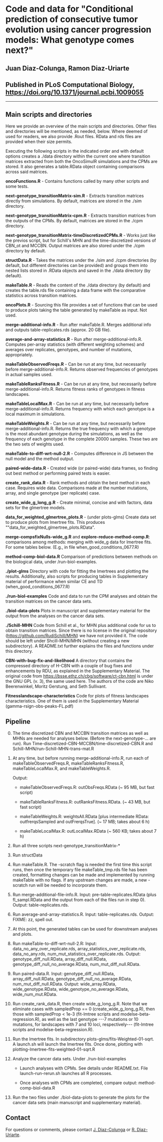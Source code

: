 
# Code and data for "Conditional prediction of consecutive tumor evolution using cancer progression models: What genotype comes next?"

## Juan Diaz-Colunga, Ramon Diaz-Uriarte	
## Published in PLoS Computational Biology, https://doi.org/10.1371/journal.pcbi.1009055

----------------------------------------------------------------------------------


## Main scripts and directories

Here we provide an overview of the main scripts and directories. Other
files and directories will be mentioned, as needed, below. Where deemed of
used for readers, we also provide .Rout files. RData and rds files are
provided when their size permits.

Executing the following scripts in the indicated order and with default
options creates a ./data directory within the current one where transition
matrices extracted from both the OncoSimulR simulations and the CPMs are
stored. It also generates a table.RData object containing comparisons
across said matrices.

**oncoFunctions.R** - Contains functions called by many other scripts and some tests.

**next-genotype_transitionMatrix-sim.R** - Extracts transition matrices directly from simulations. By default, matrices are stored in the ./sim directory.

**next-genotype_transitionMatrix-cpm.R** - Extracts transition matrices from the outputs of the CPMs. By default, matrices are stored in the ./cpm directory.

**next-genotype_transitionMatrix-timeDiscretizedCPMs.R** - Works just like the previos script, but for Schill's MHN and the time-discretized versions of CBN_ot and MCCBN. Output matrices are also stored under the ./cpm directory by default.

**structData.R** - Takes the matrices under the ./sim and ./cpm directories (by default, but different directories can be provided) and groups them into nested lists stored in .RData objects and saved in the ./data directory (by default).

**makeTable.R** - Reads the content of the ./data directory (by default) and creates the table.rds file containing a data frame with the comparative statistics across transition matrices.

**oncoPlots.R** - Sourcing this file provides a set of functions that can
be used to produce plots taking the table generated by makeTable as
input. Not used.

**merge-additional-info.R** - Run after
makeTable.R. Merges additional info and outputs table-replicates.rds
(approx. 20 GB file).

**average-and-array-statistics.R** - Run after
merge-additional-info.R. Computes per-array
statistics (with different weighting schemes) and averages over
replicates, genotypes, and number of mutations, appropriately. 

**makeTableObservedFreqs.R** - Can be run at any time, but necessarily
before merge-additional-info.R. Returns observed frequencies of genotypes
in actual samples used. 

**makeTableRanksFitness.R** - Can be run at any time, but necessarily
before merge-additional-info.R. Returns fitness ranks of genotypes in
fitness landscapes.

**makeTableLocalMax.R** - Can be run at any time, but necessarily
before merge-additional-info.R. Returns frequency with which each genotype
is a local maximum in simulations.

**makeTableWeights.R** - Can be run at any time, but necessarily
before merge-additional-info.R. Returns the true frequency with which a
genotype is the most abundant genotype during the simulations, as well as
the frequency of each genotype in the complete 20000 samples. These two
are the two sets of weights used.

**makeTable-to-diff-wrt-null-2.R** - Computes difference in JS between the
null model and the method output. 

**paired-wide-data.R** - Created wide (or paired-wide) data frames, so finding
out best method or performing paired tests is easier.

**create_rank_data.R** - Rank methods and obtain the best method in each
case. Requires wide data. Comparisons made at the number mutations, array,
and single genotype (per replicate) case.

**create_wide_g_long_g.R** - Create minimal, concise and with factors,
data sets for the glmertree models.

**data_for_weighted_glmertree_plots.R** - (under plots-glms) Create data
set to produce plots from lmertree fits. This produces
""data_for_weighted_glmertree_plots.RData". 

**merge-compsfixNulls-wide_g.R** and **explore-reduce-method-comp.R**:
comparisons among methods: merging with wide\_g data for lmertree
fits. For some tables below. (E.g., in file when_good_conditions_0677.R)

**method-comp-biol-data.R** Comparison of predictions between methods on
the biological data, under /run-biol-examples.


**./plot-glms** Directory with code for fitting the lmertrees and plotting
the results. Additionally, also scripts for producing tables in
Supplementary material of performance when similar CE and TD
(when_good_conditions_0677.R)

**./run-biol-examples** Code and data to run the CPM analyses and obtain the
transition matrices on the cancer data sets.

**./biol-data-plots** Plots in manuscript and supplementary material for the
output from the analyses on the cancer data sets.

**./Schill-MHN** Code from Schill et al., for MHN plus additional code for
us to obtain transition matrices. Since there is no license in the
original repository (https://github.com/RudiSchill/MHN) we have not
provided it. The code should be left under Shcill-MHN/MHN (without
creating a new subdirectory). A README.txt further explains the files and
functions under this directory.


**CBN-with-bug-fix-and-likelihood** A directory that contains the
compressed directory of H-CBN with a couple of bug fixes and enhancements
by RDU, as explained in the Supplementary Material. The original code from
https://bsse.ethz.ch/cbg/software/ct-cbn.html is under the GNU GPL (v. 3),
the same used here. The authors of the code are Niko
Beerenwinkel, Moritz Gerstung, and Seth Sullivant.

**Fitnesslandscape-characteristics** Code for plots of fitness landscapes
characteristics. One of them is used in the Supplementary Material
(gamma-rsign-obs-peaks-FL.pdf)


## Pipeline

00. The time discretized CBN and MCCBN transition matrices as well as MHNs
    are needed for analyses below. (Before the next-genotype-... are
    run). Run Time-discretized-CBN-MCCBN/time-discretized-CBN.R and
	Schill-MHN/run-Schill-MHN-trans-mat.R

0. At any time, but before running merge-additional-info.R, run each of
   makeTableObservedFreqs.R, makeTableRanksFitness.R, makeTableLocalMax.R,
   and makeTableWeights.R.
    
	Output:
    
    - makeTableObservedFreqs.R: outObsFreqs.RData (~ 95 MB, but fast script)
    
    - makeTableRanksFitness.R: outRanksFitness.RData. (~ 43 MB, but
             fast script)
    
    - makeTableWeights.R: weightsAll.RData [plus intermediate RData:
           outfrerqsSampled and outFrerqsTrue]. (~ 17 MB; takes about 6 h)
    
	- makeTableLocalMax.R: outLocalMax.RData (~ 560 KB; takes about 7 h)


1. Run all three scripts next-genotype_transitionMatrix-*

2. Run structData

3. Run makeTable.R. The -scratch flag is needed the first time this script
   runs, then once the temporary file makeTable_tmp.rds file has been
   created, formatting changes can be made and implemented by running
   makeTable with no flags. If any upstream changes are made, a new
   -scratch run will be needed to incorporate them.

4. Run merge-additional-file-info.R. Input:
   pre-table-replicates.RData (plus fl_sampl.RData and the output from
   each of the files run in step 0). Output: table-replicates.rds.
   
5. Run average-and-array-statistics.R. Input:
   table-replicates.rds. Output: FIXME: zz, spell out.

6. At this point, the generated tables can be used for downstream analyses and plots.

7. Run makeTable-to-diff-wrt-null-2.R: Input:
   data_no_any_over_replicate.rds, array_statistics_over_replicate.rds,
   data_no_any.rds, num_mut_statistics_over_replicate.rds. Output:
   genotype_diff_null.RData, array_diff_null.RData,
   genotype_diff_null_no_average.RData, num_mut_diff_null.RData.
   
8. Run paired-data.R. Input: genotype_diff_null.RData,
   array_diff_null.RData, genotype_diff_null_no_average.RData,
   num_mut_diff_null.RData. Output: wide_array.RData, wide_genotype.RData,
   wide_genotype_no_average.RData, wide_num_mut.RData.
   
9. Run create_rank_data.R, then create wide_g_long_g.R.  Note that we
    eliminate cases with sampledProp == 0 (create_wide_g_long_g.R), then
    those with sampledProp < 1e-3 (fit-lmtree scripts and
    modelse-beta-regression.R), as well as the last genotype ---7
    mutations or 10 mutations, for landscapes with 7 and 10 loci,
    respectively--- (fit-lmtree scripts and modelse-beta-regression.R).

10. Run the lmertree fits.
    In subdirectory plots-glms/fits-Weighted-01-sqrt. A launch.sh will launch the
    lmertree fits. Once done, plotting with plotting-lmertree-fits-weighted-01-sqrt.R


11. Analyze the cancer data sets. Under ./run-biol-examples 

    - Launch analyses with CPMs. See details under README.txt. File
      launch-run-rerun.sh launches all R processes.
	  
	- Once analyses with CPMs are completed, compare output:
      method-comp-biol-data.R
	  

12. Run the two files under ./biol-data-plots to generate the plots for
the cancer data sets (main manuscript and supplementary material).


## Contact

For questions or comments, please contact 
[J. Diaz-Colunga](mailto:juan.diazcolunga@yale.edu) or [R. Diaz-Uriarte](mailto:r.diaz@uam.es).





